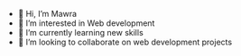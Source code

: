 - 👋 Hi, I’m Mawra
- 👀 I’m interested in Web development
- 🌱 I’m currently learning new skills
- 💞️ I’m looking to collaborate on web development projects

<!---
Mawra-AdbulKhaliq/Mawra-AdbulKhaliq is a ✨ special ✨ repository because its `README.md` (this file) appears on your GitHub profile.
You can click the Preview link to take a look at your changes.
--->
